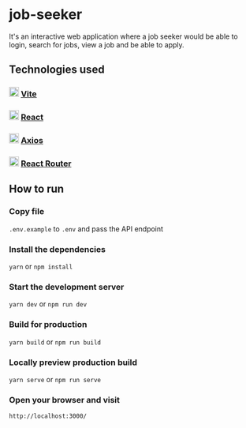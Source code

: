 # job-seeker
It's an interactive web application where a job seeker would be able to login, search for jobs, view a job and be able to apply.

## Technologies used

### <img src="https://vitejs.dev/logo.svg" width="20"> [Vite](https://vitejs.dev/)


### <img src="https://upload.wikimedia.org/wikipedia/commons/thumb/a/a7/React-icon.svg/1200px-React-icon.svg.png" width="20"> [React](https://reactjs.org/)

### <img src="https://avatars.githubusercontent.com/u/32372333?s=280&v=4" width="20"> [Axios](https://axios-http.com/)

### <img src="https://seeklogo.com/images/R/react-router-logo-AB5BFB638F-seeklogo.com.png" width="20"> [React Router](https://reactrouter.com/)

## How to run

### Copy file
`.env.example` to `.env` and pass the API endpoint

### Install the dependencies
`yarn` or `npm install`

### Start the development server
`yarn dev` or `npm run dev` 

### Build for production
`yarn build` or `npm run build`

### Locally preview production build
`yarn serve` or `npm run serve`

### Open your browser and visit
`http://localhost:3000/`

